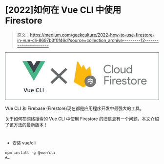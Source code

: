 # [2022]如何在 Vue CLI 中使用 Firestore

> 原文：<https://medium.com/geekculture/2022-how-to-use-firestore-in-vue-cli-8697b3f0f46d?source=collection_archive---------12----------------------->

![](img/7eea8ee2509a5debc97b0c7f0c68602d.png)

Vue CLI 和 Firebase (Firestore)现在都是应用程序开发中最强大的工具。

关于如何在网络搜索的 Vue CLI 中使用 Firestore 的旧信息有一个问题，本文介绍了该方法的最新版本！

# <create vue="" app=""></create>

*   安装 vue/cli

```
npm install -g @vue/cli
#…
```